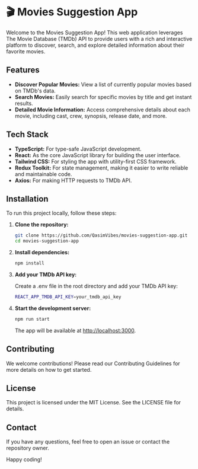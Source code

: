 # 🎬 Movies Suggestion App

Welcome to the Movies Suggestion App! This web application leverages The Movie Database (TMDb) API to provide users with a rich and interactive platform to discover, search, and explore detailed information about their favorite movies.

## Features

- **Discover Popular Movies:** View a list of currently popular movies based on TMDb's data.
- **Search Movies:** Easily search for specific movies by title and get instant results.
- **Detailed Movie Information:** Access comprehensive details about each movie, including cast, crew, synopsis, release date, and more.

## Tech Stack

- **TypeScript:** For type-safe JavaScript development.
- **React:** As the core JavaScript library for building the user interface.
- **Tailwind CSS:** For styling the app with utility-first CSS framework.
- **Redux Toolkit:** For state management, making it easier to write reliable and maintainable code.
- **Axios:** For making HTTP requests to TMDb API.

## Installation

To run this project locally, follow these steps:

1. **Clone the repository:**

   ```bash
   git clone https://github.com/QasimVibes/movies-suggestion-app.git
   cd movies-suggestion-app

2. **Install dependencies:**

    ```bash
    npm install

3. **Add your TMDb API key:**

    Create a .env file in the root directory and add your TMDb API key:

    ```bash
    REACT_APP_TMDB_API_KEY=your_tmdb_api_key

4. **Start the development server:**

    ```bash
    npm run start
    ```
    The app will be available at [http://localhost:3000](http://localhost:3000).



## Contributing
We welcome contributions! Please read our Contributing Guidelines for more details on how to get started.


## License
This project is licensed under the MIT License. See the LICENSE file for details.

## Contact
If you have any questions, feel free to open an issue or contact the repository owner.

Happy coding!
